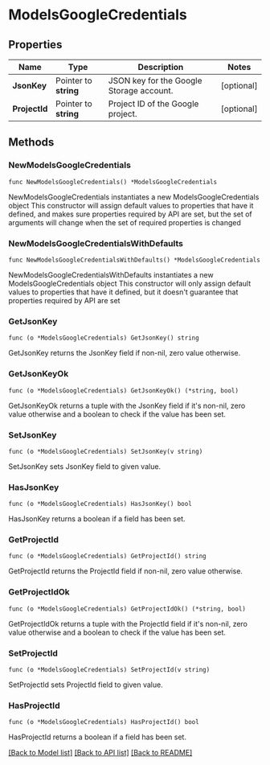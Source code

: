 # ModelsGoogleCredentials

## Properties

Name | Type | Description | Notes
------------ | ------------- | ------------- | -------------
**JsonKey** | Pointer to **string** | JSON key for the Google Storage account. | [optional] 
**ProjectId** | Pointer to **string** | Project ID of the Google project. | [optional] 

## Methods

### NewModelsGoogleCredentials

`func NewModelsGoogleCredentials() *ModelsGoogleCredentials`

NewModelsGoogleCredentials instantiates a new ModelsGoogleCredentials object
This constructor will assign default values to properties that have it defined,
and makes sure properties required by API are set, but the set of arguments
will change when the set of required properties is changed

### NewModelsGoogleCredentialsWithDefaults

`func NewModelsGoogleCredentialsWithDefaults() *ModelsGoogleCredentials`

NewModelsGoogleCredentialsWithDefaults instantiates a new ModelsGoogleCredentials object
This constructor will only assign default values to properties that have it defined,
but it doesn't guarantee that properties required by API are set

### GetJsonKey

`func (o *ModelsGoogleCredentials) GetJsonKey() string`

GetJsonKey returns the JsonKey field if non-nil, zero value otherwise.

### GetJsonKeyOk

`func (o *ModelsGoogleCredentials) GetJsonKeyOk() (*string, bool)`

GetJsonKeyOk returns a tuple with the JsonKey field if it's non-nil, zero value otherwise
and a boolean to check if the value has been set.

### SetJsonKey

`func (o *ModelsGoogleCredentials) SetJsonKey(v string)`

SetJsonKey sets JsonKey field to given value.

### HasJsonKey

`func (o *ModelsGoogleCredentials) HasJsonKey() bool`

HasJsonKey returns a boolean if a field has been set.

### GetProjectId

`func (o *ModelsGoogleCredentials) GetProjectId() string`

GetProjectId returns the ProjectId field if non-nil, zero value otherwise.

### GetProjectIdOk

`func (o *ModelsGoogleCredentials) GetProjectIdOk() (*string, bool)`

GetProjectIdOk returns a tuple with the ProjectId field if it's non-nil, zero value otherwise
and a boolean to check if the value has been set.

### SetProjectId

`func (o *ModelsGoogleCredentials) SetProjectId(v string)`

SetProjectId sets ProjectId field to given value.

### HasProjectId

`func (o *ModelsGoogleCredentials) HasProjectId() bool`

HasProjectId returns a boolean if a field has been set.


[[Back to Model list]](../README.md#documentation-for-models) [[Back to API list]](../README.md#documentation-for-api-endpoints) [[Back to README]](../README.md)


